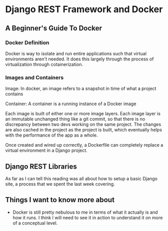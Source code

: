 # Django REST Framework and Docker

## A Beginner's Guide To Docker

### Docker Definition

Docker is way to isolate and run entire applications such that virtual environments aren't needed. It does this largely through the process of virtualization through cotainerization.

### Images and Containers

Image: In docker, an image refers to a snapshot in time of what a project contains

Container: A container is a running instance of a Docker image

Each image is built of either one or more image layers. Each image layer is an immutable unchanged thing like a git commit, so that there is no discrepancy between two devs working on the same project. The changes are also cached in the project as the project is built, which eventually helps with the performance of the app as a whole.

Once created and wired up correctly, a Dockerfile can completely replace a virtual environment in a Django project.

## Django REST Libraries

As far as I can tell this reading was all about how to setup a basic Django site, a process that we spent the last week covering.

## Things I want to know more about

* Docker is still pretty nebulous to me in terms of what it actually is and how it runs. I think I will need to see it in action to understand it on more of a conceptual level.
